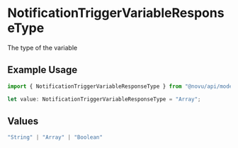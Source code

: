 # NotificationTriggerVariableResponseType

The type of the variable

## Example Usage

```typescript
import { NotificationTriggerVariableResponseType } from "@novu/api/models/components";

let value: NotificationTriggerVariableResponseType = "Array";
```

## Values

```typescript
"String" | "Array" | "Boolean"
```